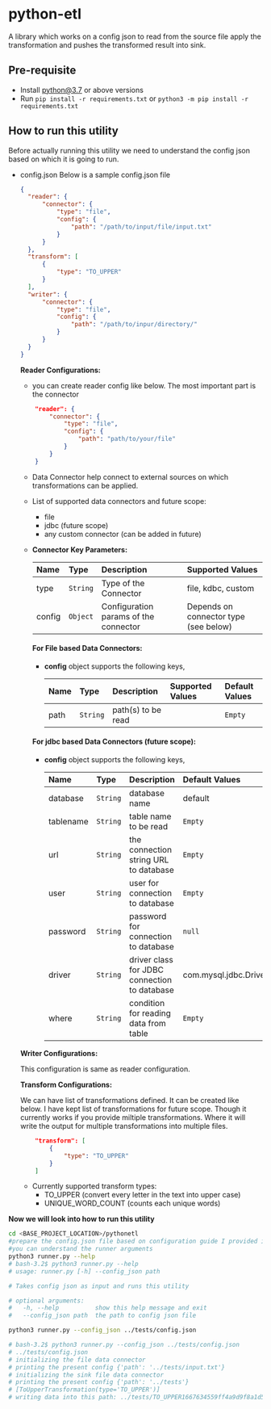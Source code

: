 # python-etl
A library which works on a config json to read from the source file apply the transformation and pushes the transformed result into sink.

## Pre-requisite
- Install python@3.7 or above versions
- Run `pip install -r requirements.txt` or `python3 -m pip install -r requirements.txt`

## How to run this utility
Before actually running this utility we need to understand the config json based on which it is going to run.

- config.json
  Below is a sample config.json file
  ```json
  {
    "reader": {
        "connector": {
            "type": "file",
            "config": {
                "path": "/path/to/input/file/input.txt"
            }
        }
    },
    "transform": [
        {
            "type": "TO_UPPER"
        }
    ],
    "writer": {
        "connector": {
            "type": "file",
            "config": {
                "path": "/path/to/inpur/directory/"
            }
        }
    }
  }
  ```
  **Reader Configurations:**
   - you can create reader config like below. The most important part is the connector
    ```json
        "reader": {
            "connector": {
                "type": "file",
                "config": {
                    "path": "path/to/your/file"
                }
            }
        }
    ```
  - Data Connector help connect to external sources on which transformations can be applied.
  - List of supported data connectors and future scope:
    - file
    - jdbc (future scope)
    - any custom connector (can be added in future)
  - **Connector Key Parameters:**

    | Name    | Type     | Description                            | Supported Values                                 |
    |:--------|:---------|:---------------------------------------|:-------------------------------------------------|
    | type    | `String` | Type of the Connector                  | file, kdbc, custom |
    | config  | `Object` | Configuration params of the connector  | Depends on connector type (see below)            |

    #### For File based Data Connectors:
     - **config** object supports the following keys,

        | Name       | Type     |Description                            | Supported Values | Default Values |
        |:-----------|:---------|:---------------------------------------|:-----------------|:-------------- |
        | path      |`String`   | path(s) to be read | | `Empty` |
    
    #### For jdbc based Data Connectors (future scope):
    - **config** object supports the following keys,

        | Name       | Type     | Description                            | Default Values |
        |:-----------|:---------|:---------------------------------------|:-------------- |
        | database   | `String` | database name                          | default |
        | tablename  | `String` | table name to be read                  | `Empty` |
        | url        | `String` | the connection string URL to database  | `Empty` |
        | user       | `String` | user for connection to database        | `Empty` |
        | password   | `String` | password for connection to database    | `null`  |
        | driver     | `String` | driver class for JDBC connection to database | com.mysql.jdbc.Driver |
        | where      | `String` | condition for reading data from table  | `Empty` |

  **Writer Configurations:**
    
    This configuration is same as reader configuration.

  **Transform Configurations:**
    
    We can have list of transformations defined. It can be created like below. I have kept list of transformations for future scope. Though it currently works if you provide miltiple transformations. Where it will write the output for multiple transformations into multiple files.
    ```json
        "transform": [
            {
                "type": "TO_UPPER"
            }
        ]
    ```
    - Currently supported transform types:
        - TO_UPPER  (convert every letter in the text into upper case)
        - UNIQUE_WORD_COUNT (counts each unique words)

**Now we will look into how to run this utility**
```bash
cd <BASE_PROJECT_LOCATION>/pythonetl
#prepare the config.json file based on configuration guide I provided in the above section
#you can understand the runner arguments
python3 runner.py --help
# bash-3.2$ python3 runner.py --help
# usage: runner.py [-h] --config_json path

# Takes config json as input and runs this utility

# optional arguments:
#   -h, --help          show this help message and exit
#   --config_json path  the path to config json file

python3 runner.py --config_json ../tests/config.json

# bash-3.2$ python3 runner.py --config_json ../tests/config.json 
# ../tests/config.json
# initializing the file data connector
# printing the present config {'path': '../tests/input.txt'}
# initializing the sink file data connector
# printing the present config {'path': '../tests'}
# [ToUpperTransformation(type='TO_UPPER')]
# writing data into this path: ../tests/TO_UPPER1667634559ff4a9d9f8a1d5926cd21d4.txt
```


  


